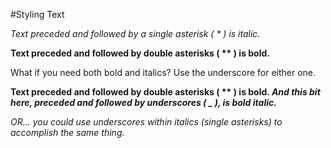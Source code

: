 #Styling Text

*Text preceded and followed by a single asterisk ( * ) is italic.*

**Text preceded and followed by double asterisks ( \*\* ) is bold.**

What if you need both bold and italics? Use the underscore for either one.

**Text preceded and followed by double asterisks ( \*\* ) is bold. _And this bit here, preceded and followed by underscores ( _ ), is bold italic._**

*_OR..._ you could use underscores within italics (single asterisks) to accomplish the same thing.*


